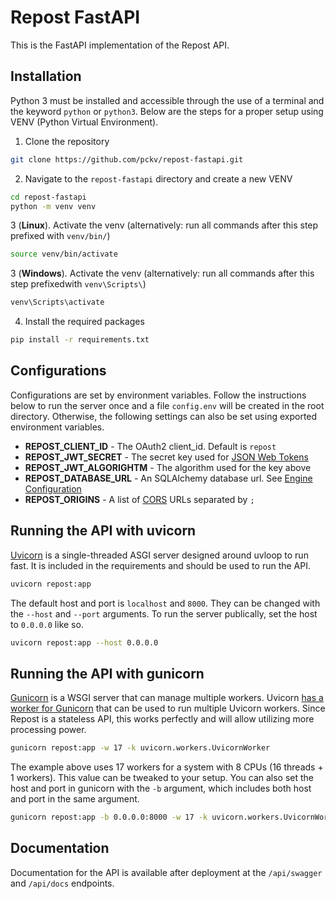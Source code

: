 # Repost FastAPI
This is the FastAPI implementation of the Repost API.

## Installation
Python 3 must be installed and accessible through the use of a terminal and the
keyword `python` or `python3`. Below are the steps for a proper setup using VENV
(Python Virtual Environment).

1. Clone the repository
```bash
git clone https://github.com/pckv/repost-fastapi.git
```

2. Navigate to the `repost-fastapi` directory and create a new VENV
```bash
cd repost-fastapi
python -m venv venv
```

3 (**Linux**). Activate the venv (alternatively: run all commands after this step 
prefixed with `venv/bin/`)
```bash
source venv/bin/activate
```

3 (**Windows**). Activate the venv (alternatively: run all commands after this step 
prefixedwith `venv\Scripts\`)
```ps
venv\Scripts\activate
```

4. Install the required packages
```bash
pip install -r requirements.txt
```

## Configurations
Configurations are set by environment variables. Follow the instructions below to run
the server once and a file `config.env` will be created in the root directory. Otherwise,
the following settings can also be set using exported environment variables.

- **REPOST_CLIENT_ID** - The OAuth2 client_id. Default is `repost`
- **REPOST_JWT_SECRET** - The secret key used for [JSON Web Tokens](https://jwt.io/)
- **REPOST_JWT_ALGORIGHTM** - The algorithm used for the key above
- **REPOST_DATABASE_URL** - An SQLAlchemy database url. See 
[Engine Configuration](https://docs.sqlalchemy.org/en/13/core/engines.html)
- **REPOST_ORIGINS** - A list of 
[CORS](https://en.wikipedia.org/wiki/Cross-origin_resource_sharing) URLs separated by `;`

## Running the API with uvicorn
[Uvicorn](https://www.uvicorn.org/) is a single-threaded ASGI server designed around
uvloop to run fast. It is included in the requirements and should be used to run the
API.
```bash
uvicorn repost:app
```

The default host and port is `localhost` and `8000`. They can be changed with the
`--host` and `--port` arguments. To run the server publically, set the host to 
`0.0.0.0` like so.
```bash
uvicorn repost:app --host 0.0.0.0
```

## Running the API with gunicorn
[Gunicorn](https://gunicorn.org/) is a WSGI server that can manage multiple workers.
Uvicorn [has a worker for Gunicorn](https://www.uvicorn.org/#running-with-gunicorn)
that can be used to run multiple Uvicorn workers. Since Repost is a stateless API,
this works perfectly and will allow utilizing more processing power.
```bash
gunicorn repost:app -w 17 -k uvicorn.workers.UvicornWorker
```

The example above uses 17 workers for a system with 8 CPUs (16 threads + 1 workers).
This value can be tweaked to your setup. You can also set the host and port in gunicorn
with the `-b` argument, which includes both host and port in the same argument.
```bash
gunicorn repost:app -b 0.0.0.0:8000 -w 17 -k uvicorn.workers.UvicornWorker
```

## Documentation
Documentation for the API is available after deployment at the `/api/swagger` and 
`/api/docs` endpoints.
